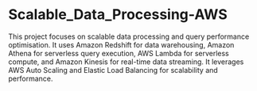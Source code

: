 # Scalable_Data_Processing-AWS
This project focuses on scalable data processing and query performance optimisation. It uses Amazon Redshift for data warehousing, Amazon Athena for serverless query execution, AWS Lambda for serverless compute, and Amazon Kinesis for real-time data streaming. It leverages AWS Auto Scaling and Elastic Load Balancing for scalability and performance.
